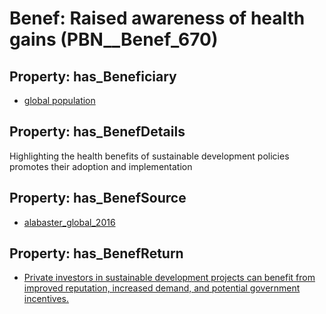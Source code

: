 # Benef: __Raised awareness of health gains__ (PBN__Benef_670)

## Property: has_Beneficiary

* [global population](../Stakeholder/PBN__Stakeholder_278)

## Property: has_BenefDetails

Highlighting the health benefits of sustainable development policies promotes their adoption and implementation

## Property: has_BenefSource

* [alabaster_global_2016](../Article/PBN__Article_132)

## Property: has_BenefReturn

* [Private investors in sustainable development projects can benefit from improved reputation, increased demand, and potential government incentives.](../BenefReturn/PBN__BenefReturn_716)

